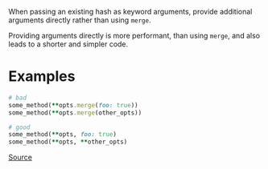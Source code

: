
When passing an existing hash as keyword arguments, provide additional arguments
directly rather than using `merge`.

Providing arguments directly is more performant, than using `merge`, and
also leads to a shorter and simpler code.

# Examples

```ruby
# bad
some_method(**opts.merge(foo: true))
some_method(**opts.merge(other_opts))

# good
some_method(**opts, foo: true)
some_method(**opts, **other_opts)
```

[Source](http://www.rubydoc.info/gems/rubocop/RuboCop/Cop/Style/KeywordArgumentsMerging)